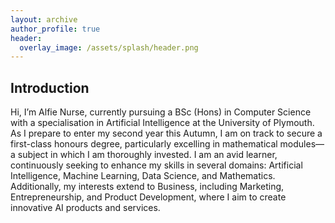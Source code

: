 ```yaml
---
layout: archive
author_profile: true
header:
  overlay_image: /assets/splash/header.png
---
```

<!--
[ ] IMPLEMENT DARK MODE TOGGLE
-->

## Introduction

Hi, I’m Alfie Nurse, currently pursuing a BSc (Hons) in Computer Science with a specialisation in Artificial Intelligence at the University of Plymouth. As I prepare to enter my second year this Autumn, I am on track to secure a first-class honours degree, particularly excelling in mathematical modules—a subject in which I am thoroughly invested. I am an avid learner, continuously seeking to enhance my skills in several domains: Artificial Intelligence, Machine Learning, Data Science, and Mathematics. Additionally, my interests extend to Business, including Marketing, Entrepreneurship, and Product Development, where I aim to create innovative AI products and services.

<!--
<!-- | `<img src="{{ site.url }}{{ site.baseurl }}/assets/images/test-image.png" alt="">` | An image in a table | -->

<!-- `<img src="{{ site.url }}{{ site.baseurl }}/assets/images/test-image.png" alt="">` -->

<!--An image above that isn't in a table. -->

<!--## Heading Level 2

### Heading Level 3

Lorem ipsum dolor sit amet, consectetur adipiscing elit, sed do eiusmod tempor incididunt ut labore et dolore magna aliqua. Ut enim ad minim veniam, quis nostrud exercitation ullamco laboris nisi ut aliquip ex ea commodo consequat. Duis aute irure dolor in reprehenderit in voluptate velit esse cillum dolore eu fugiat nulla pariatur. Excepteur sint occaecat cupidatat non proident, sunt in culpa qui officia deserunt mollit anim id est laborum.

Lorem ipsum dolor sit amet, consectetur adipiscing elit, sed do eiusmod tempor incididunt ut labore et dolore magna aliqua. Ut enim ad minim veniam, quis nostrud exercitation ullamco laboris nisi ut aliquip ex ea commodo consequat. Duis aute irure dolor in reprehenderit in voluptate velit esse cillum dolore eu fugiat nulla pariatur. Excepteur sint occaecat cupidatat non proident, sunt in culpa qui officia deserunt mollit anim id est laborum.

-->